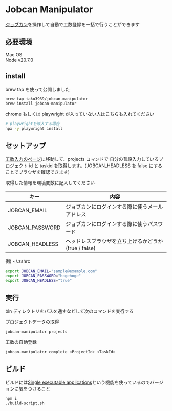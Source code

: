 # Jobcan Manipulator

[ジョブカン](https://jobcan.ne.jp/)を操作して自動で工数登録を一括で行うことができます

## 必要環境

Mac OS  
Node v20.7.0

## install

brew tap を使って公開しました

```bash
brew tap taku3939/jobcan-manipulator
brew install jobcan-manipulator
```

chrome もしくは playwright が入っていない人はこちらも入れてください

```bash
# playwrightを導入する場合
npx -y playwright install
```

## セットアップ

[工数入力のページ](https://ssl.jobcan.jp/employee/man-hour-manage)に移動して、projects コマンドで
自分の普段入力しているプロジェクト id と taskid を取得します。(JOBCAN_HEADLESS を false にすることでブラウザを確認できます)

取得した情報を環境変数に記入してください

| キー            | 内容                                                 |
| --------------- | ---------------------------------------------------- |
| JOBCAN_EMAIL    | ジョブカンにログインする際に使うメールアドレス       |
| JOBCAN_PASSWORD | ジョブカンにログインする際に使うパスワード           |
| JOBCAN_HEADLESS | ヘッドレスブラウザを立ち上げるかどうか(true / false) |

例) ~/.zshrc

```bash
export JOBCAN_EMAIL="sample@example.com"
export JOBCAN_PASSWORD="hogehoge"
export JOBCAN_HEADLESS="true"
```

## 実行

bin ディレクトリをパスを通すなどして次のコマンドを実行する

プロジェクトデータの取得

```bash
jobcan-manipulator projects
```

工数の自動登録

```bash
jobcan-manipulator complete <ProjectId> <TaskId>
```

## ビルド

ビルドには[Single executable applications](https://nodejs.org/api/single-executable-applications.html#single-executable-applications)という機能を使っているのでバージョンに気をつけること

```bash
npm i
./build-script.sh
```
